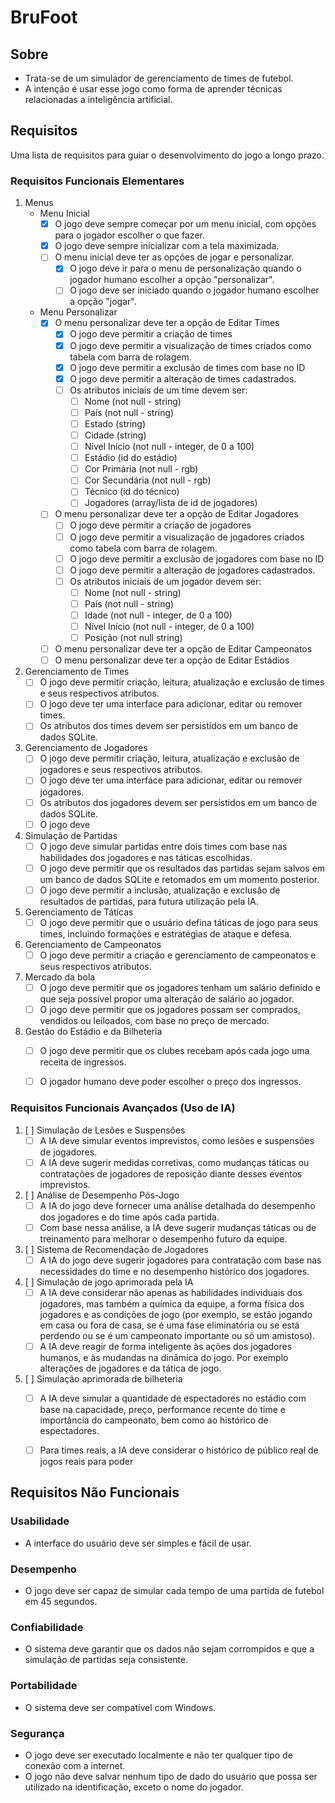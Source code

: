 # BruFoot

## Sobre

- Trata-se de um simulador de gerenciamento de times de futebol.
- A intenção é usar esse jogo como forma de aprender técnicas relacionadas a inteligência artificial.


## Requisitos

Uma lista de requisitos para guiar o desenvolvimento do jogo a longo prazo.


### Requisitos Funcionais Elementares

1. Menus
    - Menu Inicial
        - [X] O jogo deve sempre começar por um menu inicial, com opções para o jogador escolher o que fazer.
        - [X] O jogo deve sempre inicializar com a tela maximizada.
        - [ ] O menu inicial deve ter as opções de jogar e personalizar.
            - [X] O jogo deve ir para o menu de personalização quando o jogador humano escolher a opção "personalizar".
            - [ ] O jogo deve ser iniciado quando o jogador humano escolher a opção "jogar".
    - Menu Personalizar
        - [X] O menu personalizar deve ter a opção de Editar Times
            - [X] O jogo deve permitir a criação de times
            - [X] O jogo deve permitir a visualização de times criados como tabela com barra de rolagem.
            - [X] O jogo deve permitir a exclusão de times com base no ID
            - [X] O jogo deve permitir a alteração de times cadastrados.
            - [ ] Os atributos iniciais de um time devem ser:
                - [ ] Nome (not null  - string)
                - [ ] País (not null - string)
                - [ ] Estado (string)
                - [ ] Cidade (string)
                - [ ] Nível Início (not null - integer, de 0 a 100)
                - [ ] Estádio (id do estádio)
                - [ ] Cor Primária (not null - rgb)
                - [ ] Cor Secundária (not null - rgb)
                - [ ] Técnico (id do técnico)
                - [ ] Jogadores (array/lista de id de jogadores)
        - [ ] O menu personalizar deve ter a opção de Editar Jogadores
            - [ ] O jogo deve permitir a criação de jogadores
            - [ ] O jogo deve permitir a visualização de jogadores criados como tabela com barra de rolagem.
            - [ ] O jogo deve permitir a exclusão de jogadores com base no ID
            - [ ] O jogo deve permitir a alteração de jogadores cadastrados.
            - [ ] Os atributos iniciais de um jogador devem ser:
                - [ ] Nome (not null  - string)
                - [ ] País (not null - string)
                - [ ] Idade (not null - integer, de 0 a 100)
                - [ ] Nível Início (not null - integer, de 0 a 100)
                - [ ] Posição (not null string)
        - [ ] O menu personalizar deve ter a opção de Editar Campeonatos
        - [ ] O menu personalizar deve ter a opção de Editar Estádios
2. Gerenciamento de Times
    - [ ] O jogo deve permitir criação, leitura, atualização e exclusão de times e seus respectivos atributos.
    - [ ] O jogo deve ter uma interface para adicionar, editar ou remover times.
    - [ ] Os atributos dos times devem ser persistidos em um banco de dados SQLite.
3. Gerenciamento de Jogadores
    - [ ] O jogo deve permitir criação, leitura, atualização e exclusão de jogadores e seus respectivos atributos.
    - [ ] O jogo deve ter uma interface para adicionar, editar ou remover jogadores.
    - [ ] Os atributos dos jogadores devem ser persistidos em um banco de dados SQLite.
    - [ ] O jogo deve 
4. Simulação de Partidas
    - [ ] O jogo deve simular partidas entre dois times com base nas habilidades dos jogadores e nas táticas escolhidas.
    - [ ] O jogo deve permitir que os resultados das partidas sejam salvos em um banco de dados SQLite e retomados em um momento posterior.
    - [ ] O jogo deve permitir a inclusão, atualização e exclusão de resultados de partidas, para futura utilização pela IA. 
5. Gerenciamento de Táticas
    - [ ] O jogo deve permitir que o usuário defina táticas de jogo para seus times, incluindo formações e estratégias de ataque e defesa.
6. Gerenciamento de Campeonatos
    - [ ] O jogo deve permitir a criação e gerenciamento de campeonatos e seus respectivos atributos.
7. Mercado da bola
    - [ ] O jogo deve permitir que os jogadores tenham um salário definido e que seja possível propor uma alteração de salário ao jogador.
    - [ ] O jogo deve permitir que os jogadores possam ser comprados, vendidos ou leiloados, com base no preço de mercado.
8. Gestão do Estádio e da Bilheteria
    - [ ] O jogo deve permitir que os clubes recebam após cada jogo uma receita de ingressos. 
    - [ ] O jogador humano deve poder escolher o preço dos ingressos. 


### Requisitos Funcionais Avançados (Uso de IA)
1. [ ] Simulação de Lesões e Suspensões
    - [ ] A IA deve simular eventos imprevistos, como lesões e suspensões de jogadores.
    - [ ] A IA deve sugerir medidas corretivas, como mudanças táticas ou contratações de jogadores de reposição diante desses eventos imprevistos.
2. [ ] Análise de Desempenho Pós-Jogo
    - [ ] A IA do jogo deve fornecer uma análise detalhada do desempenho dos jogadores e do time após cada partida.
    - [ ] Com base nessa análise, a IA deve sugerir mudanças táticas ou de treinamento para melhorar o desempenho futuro da equipe.
3. [ ] Sistema de Recomendação de Jogadores
    - [ ] A IA do jogo deve sugerir jogadores para contratação com base nas necessidades do time e no desempenho histórico dos jogadores.
4. [ ] Simulação de jogo aprimorada pela IA
    - [ ] A IA deve considerar não apenas as habilidades individuais dos jogadores, mas também a química da equipe, a forma física dos jogadores e as condições de jogo (por exemplo, se estão jogando em casa ou fora de casa, se é uma fase eliminatória ou se está perdendo ou se é um campeonato importante ou só um amistoso). 
    - [ ] A IA deve reagir de forma inteligente às ações dos jogadores humanos, e às mudandas na dinâmica do jogo. Por exemplo alterações de jogadores e da tática de jogo. 
5. [ ] Simulação aprimorada de bilheteria
    - [ ] A IA deve simular a quantidade de espectadores no estádio com base na capacidade, preço, performance recente do time e importância do campeonato, bem como ao histórico de espectadores.
     - [ ] Para times reais, a IA deve considerar o histórico de público real de jogos reais para poder 


## Requisitos Não Funcionais

### Usabilidade
- A interface do usuário deve ser simples e fácil de usar.

### Desempenho
- O jogo deve ser capaz de simular cada tempo de uma partida de futebol em 45 segundos. 

### Confiabilidade
- O sistema deve garantir que os dados não sejam corrompidos e que a simulação de partidas seja consistente.

### Portabilidade
- O sistema deve ser compatível com Windows.

### Segurança
- O jogo deve ser executado localmente e não ter qualquer tipo de conexão com a internet.
- O jogo não deve salvar nenhum tipo de dado do usuário que possa ser utilizado na identificação, exceto o nome do jogador. 